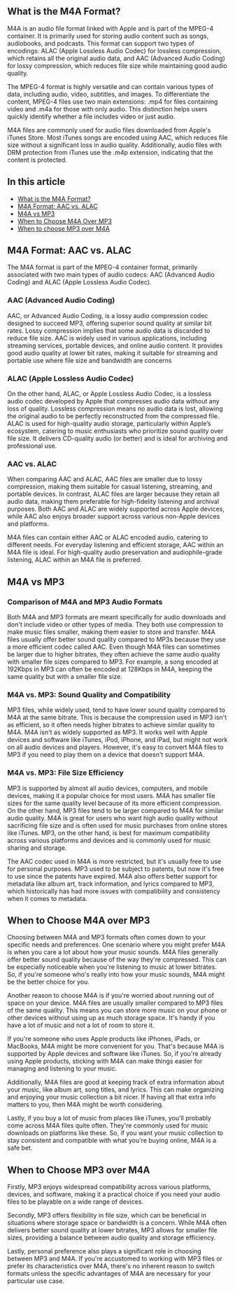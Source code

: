 ## What is the M4A Format?

M4A is an audio file format linked with Apple and is part of the MPEG-4 container. It is primarily used for storing audio content such as songs, audiobooks, and podcasts. This format can support two types of encodings: ALAC (Apple Lossless Audio Codec) for lossless compression, which retains all the original audio data, and AAC (Advanced Audio Coding) for lossy compression, which reduces file size while maintaining good audio quality.

The MPEG-4 format is highly versatile and can contain various types of data, including audio, video, subtitles, and images. To differentiate the content, MPEG-4 files use two main extensions: .mp4 for files containing video and .m4a for those with only audio. This distinction helps users quickly identify whether a file includes video or just audio.

M4A files are commonly used for audio files downloaded from Apple's iTunes Store. Most iTunes songs are encoded using AAC, which reduces file size without a significant loss in audio quality. Additionally, audio files with DRM protection from iTunes use the .m4p extension, indicating that the content is protected.

## In this article

- [What is the M4A Format?][1]
- [M4A Format: AAC vs. ALAC][2]
- [M4A vs MP3][3]
- [When to Choose M4A Over MP3][4]
- [When to choose MP3 over M4A][5]

## M4A Format: AAC vs. ALAC

The M4A format is part of the MPEG-4 container format, primarily associated with two main types of audio codecs: AAC (Advanced Audio Coding) and ALAC (Apple Lossless Audio Codec).

### AAC (Advanced Audio Coding)

AAC, or Advanced Audio Coding, is a lossy audio compression codec designed to succeed MP3, offering superior sound quality at similar bit rates. Lossy compression implies that some audio data is discarded to reduce file size. AAC is widely used in various applications, including streaming services, portable devices, and online audio content. It provides good audio quality at lower bit rates, making it suitable for streaming and portable use where file size and bandwidth are concerns

### ALAC (Apple Lossless Audio Codec)

On the other hand, ALAC, or Apple Lossless Audio Codec, is a lossless audio codec developed by Apple that compresses audio data without any loss of quality. Lossless compression means no audio data is lost, allowing the original audio to be perfectly reconstructed from the compressed file. ALAC is used for high-quality audio storage, particularly within Apple’s ecosystem, catering to music enthusiasts who prioritize sound quality over file size. It delivers CD-quality audio (or better) and is ideal for archiving and professional use.

### AAC vs. ALAC

When comparing AAC and ALAC, AAC files are smaller due to lossy compression, making them suitable for casual listening, streaming, and portable devices. In contrast, ALAC files are larger because they retain all audio data, making them preferable for high-fidelity listening and archival purposes. Both AAC and ALAC are widely supported across Apple devices, while AAC also enjoys broader support across various non-Apple devices and platforms.

M4A files can contain either AAC or ALAC encoded audio, catering to different needs. For everyday listening and efficient storage, AAC within an M4A file is ideal. For high-quality audio preservation and audiophile-grade listening, ALAC within an M4A file is preferred.

## M4A vs MP3

### Comparison of M4A and MP3 Audio Formats

Both M4A and MP3 formats are meant specifically for audio downloads and don't include video or other types of media. They both use compression to make music files smaller, making them easier to store and transfer. M4A files usually offer better sound quality compared to MP3s because they use a more efficient codec called AAC. Even though M4A files can sometimes be larger due to higher bitrates, they often achieve the same audio quality with smaller file sizes compared to MP3. For example, a song encoded at 192Kbps in MP3 can often be encoded at 128Kbps in M4A, keeping the same quality but with a smaller file size.

### M4A vs. MP3: Sound Quality and Compatibility

MP3 files, while widely used, tend to have lower sound quality compared to M4A at the same bitrate. This is because the compression used in MP3 isn't as efficient, so it often needs higher bitrates to achieve similar quality to M4A. M4A isn't as widely supported as MP3. It works well with Apple devices and software like iTunes, iPod, iPhone, and iPad, but might not work on all audio devices and players. However, it's easy to convert M4A files to MP3 if you need to play them on a device that doesn't support M4A.

### M4A vs. MP3: File Size Efficiency

MP3 is supported by almost all audio devices, computers, and mobile devices, making it a popular choice for most users. M4A has smaller file sizes for the same quality level because of its more efficient compression. On the other hand, MP3 files tend to be larger compared to M4A for similar audio quality. M4A is great for users who want high audio quality without sacrificing file size and is often used for music purchases from online stores like iTunes. MP3, on the other hand, is best for maximum compatibility across various platforms and devices and is commonly used for music sharing and storage.

The AAC codec used in M4A is more restricted, but it's usually free to use for personal purposes. MP3 used to be subject to patents, but now it's free to use since the patents have expired. M4A also offers better support for metadata like album art, track information, and lyrics compared to MP3, which historically has had more issues with compatibility and consistency when it comes to metadata.

## When to Choose M4A over MP3

Choosing between M4A and MP3 formats often comes down to your specific needs and preferences. One scenario where you might prefer M4A is when you care a lot about how your music sounds. M4A files generally offer better sound quality because of the way they're compressed. This can be especially noticeable when you're listening to music at lower bitrates. So, if you're someone who's really into how your music sounds, M4A might be the better choice for you.

Another reason to choose M4A is if you're worried about running out of space on your device. M4A files are usually smaller compared to MP3 files of the same quality. This means you can store more music on your phone or other devices without using up as much storage space. It's handy if you have a lot of music and not a lot of room to store it.

If you're someone who uses Apple products like iPhones, iPads, or MacBooks, M4A might be more convenient for you. That's because M4A is supported by Apple devices and software like iTunes. So, if you're already using Apple products, sticking with M4A can make things easier for managing and listening to your music.

Additionally, M4A files are good at keeping track of extra information about your music, like album art, song titles, and lyrics. This can make organizing and enjoying your music collection a bit nicer. If having all that extra info matters to you, then M4A might be worth considering.

Lastly, if you buy a lot of music from places like iTunes, you'll probably come across M4A files quite often. They're commonly used for music downloads on platforms like these. So, if you want your music collection to stay consistent and compatible with what you're buying online, M4A is a safe bet.

## When to Choose MP3 over M4A

Firstly, MP3 enjoys widespread compatibility across various platforms, devices, and software, making it a practical choice if you need your audio files to be playable on a wide range of devices.

Secondly, MP3 offers flexibility in file size, which can be beneficial in situations where storage space or bandwidth is a concern. While M4A often delivers better sound quality at lower bitrates, MP3 allows for smaller file sizes, providing a balance between audio quality and storage efficiency.

Lastly, personal preference also plays a significant role in choosing between MP3 and M4A. If you're accustomed to working with MP3 files or prefer its characteristics over M4A, there's no inherent reason to switch formats unless the specific advantages of M4A are necessary for your particular use case.

[1]: #what-is-the-m4a-format
[2]: #m4a-format-aac-vs-alac
[3]: #m4a-vs-mp3
[4]: #when-to-choose-m4a-over-mp3
[5]: #when-to-choose-mp3-over-m4a






